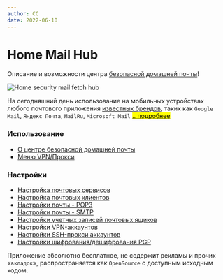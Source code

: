 ```yaml
---
author: CC
date: 2022-06-10
---
```


# Home Mail Hub

Описание и возможности центра [безопасной домашней почты](About)!

![Home security mail fetch hub](https://claudiacoord.github.io/SecurityHomeMailHub/assets/images/hsmh1-Full-View.png)  

На сегодняшний день использование на мобильных устройствах любого почтового приложения <u>известных брендов</u>, таких как `Google Mail`, `Яндекс Почта`, `MailRu`, `Microsoft Mail` [<mark>.. подробнее</mark>](About)

### Использование

- [О центре безопасной домашней почты](About)  
- [Меню VPN/Прокси](Menu-VPN-Proxy)   

### Настройки

- [Настройка почтовых сервисов](Settings-mail-services)
- [Настройка почтовых клиентов](Settings-mail-clients)
- [Настройки почты - POP3](Settings-POP3)
- [Настройки почты - SMTP](Settings-SMTP)
- [Настройки учетных записей почтовых ящиков](Settings-mail-accounts)
- [Настройки VPN-аккаунтов](Settings-VPN-accounts)
- [Настройки SSH-прокси аккаунтов](Settings-SSH-proxy-accounts)
- [Настройки шифрования/дешифрования PGP](Settings-PGP-encrypting-decrypting)



Приложение абсолютно бесплатное, не содержит рекламы и прочих «`вкладок`», распространяется как `OpenSource` с доступным исходным кодом.  

